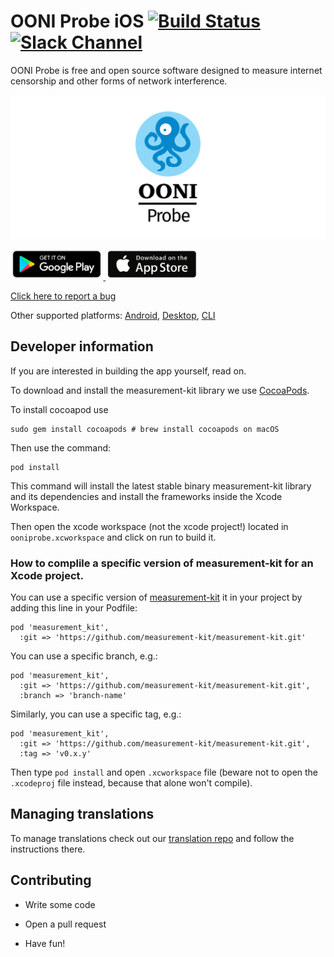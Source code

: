 # OONI Probe iOS [![Build Status](http://img.shields.io/travis/ooni/probe-ios.svg)](https://travis-ci.org/ooni/probe-ios) [![Slack Channel](https://slack.openobservatory.org/badge.svg)](https://slack.openobservatory.org/)

OONI Probe is free and open source software designed to measure internet
censorship and other forms of network interference.

[![OONI Probe](assets/OONIProbeLogo.png)](https://ooni.io)

<div align="left">

<a href='https://play.google.com/store/apps/details?id=org.openobservatory.ooniprobe'>
<img alt='Get it on Google Play' src='assets/play-store-badge.png' height="50px"/>
</a>

<a href="https://itunes.apple.com/us/app/ooni-probe/id1199566366">
<img src="assets/app-store-badge.png" height="50px" />
</a>

</div>

[Click here to report a bug](https://github.com/ooni/probe-ios/issues/new)

Other supported platforms: [Android](https://github.com/ooni/probe-android), [Desktop](https://github.com/ooni/probe-desktop), [CLI](https://github.com/ooni/probe-cli)

## Developer information

If you are interested in building the app yourself, read on.

To download and install the measurement-kit library we use [CocoaPods](https://cocoapods.org).

To install cocoapod use

```
sudo gem install cocoapods # brew install cocoapods on macOS
```

Then use the command:

```
pod install
```

This command will install the latest stable binary measurement-kit library
and its dependencies and install the frameworks inside the Xcode Workspace.

Then open the xcode workspace (not the xcode project!)  located in
`ooniprobe.xcworkspace` and click on run to build it.

### How to complile a specific version of measurement-kit for an Xcode project.

You can use a specific version of [measurement-kit](https://github.com/measurement-kit/measurement-kit) it in your project by adding this line in your Podfile:

    pod 'measurement_kit',
      :git => 'https://github.com/measurement-kit/measurement-kit.git'

You can use a specific branch, e.g.:

    pod 'measurement_kit',
      :git => 'https://github.com/measurement-kit/measurement-kit.git',
      :branch => 'branch-name'

Similarly, you can use a specific tag, e.g.:

    pod 'measurement_kit', 
      :git => 'https://github.com/measurement-kit/measurement-kit.git',
      :tag => 'v0.x.y'

Then type `pod install` and open `.xcworkspace` file (beware not to open the
`.xcodeproj` file instead, because that alone won't compile).

## Managing translations

To manage translations check out our [translation repo](https://github.com/ooni/translations) and follow the instructions there.

## Contributing

* Write some code

* Open a pull request

* Have fun!
